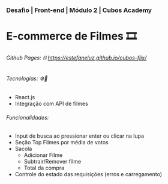 ### Desafio | Front-end | Módulo 2 | Cubos Academy

# E-commerce de Filmes 🎞️

###### Github Pages: ⛓️ https://estefaneluz.github.io/cubos-flix/

###### Tecnologias: ⚙️🔧

- React.js
- Integração com API de filmes

###### Funcionalidades: 

- Input de busca ao pressionar enter ou clicar na lupa 
- Seção Top Filmes por média de votos
- Sacola
  - Adicionar Filme
  - Subtrair/Remover filme 
  - Total da compra 
- Controle do estado das requisições (erros e carregamento)
